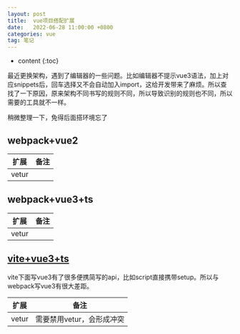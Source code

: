 ```yaml
---
layout: post
title:  vue项目搭配扩展
date:   2022-06-28 11:00:00 +0800
categories: vue
tag: 笔记
---
```

* content
{:toc}

最近更换架构，遇到了编辑器的一些问题。比如编辑器不提示vue3语法，加上对应snippets后，回车选择又不会自动加入import，这给开发带来了麻烦。所以查找了一下原因，原来架构不同书写的规则不同，所以导致识别的规则也不同，所以需要的工具就不一样。

稍微整理一下，免得后面搭环境忘了

## webpack+vue2

扩展|备注
--|--
vetur|

## webpack+vue3+ts

扩展|备注
--|--
vetur|

## [vite+vue3+ts](https://github.com/vitejs/vite/tree/main/packages/create-vite/template-vue-ts)

vite下面写vue3有了很多便携简写的api，比如script直接携带setup。所以与webpack写vue3有很大差距。

扩展|备注
--|--
vetur|需要禁用vetur，会形成冲突

